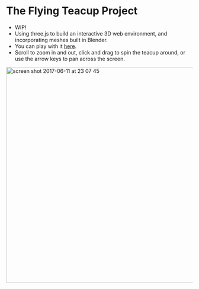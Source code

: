 # The Flying Teacup Project

* WIP!
* Using three.js to build an interactive 3D web environment, and incorporating meshes built in Blender.
* You can play with it <a href='https://allbecauseyoutoldmeso.github.io/flying_teacup'>here</a>.
* Scroll to zoom in and out, click and drag to spin the teacup around, or use the arrow keys to pan across the screen.


<img width="583" alt="screen shot 2017-06-11 at 23 07 45" src="https://user-images.githubusercontent.com/25392162/27014958-f4e3d20e-4efa-11e7-9980-65802e7bae63.png">
